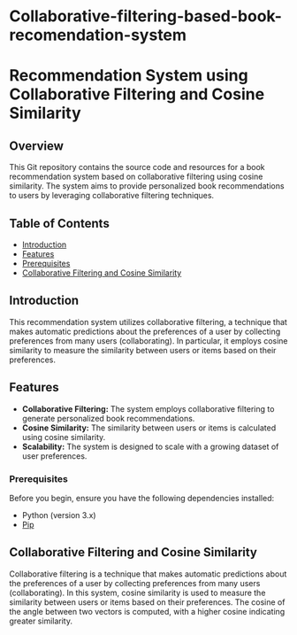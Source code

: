 # Collaborative-filtering-based-book-recomendation-system

# Recommendation System using Collaborative Filtering and Cosine Similarity

## Overview

This Git repository contains the source code and resources for a book recommendation system based on collaborative filtering using cosine similarity. The system aims to provide personalized book recommendations to users by leveraging collaborative filtering techniques.

## Table of Contents

- [Introduction](#introduction)
- [Features](#features)
- [Prerequisites](#prerequisites)
- [Collaborative Filtering and Cosine Similarity](#collaborative-filtering-and-cosine-similarity)


## Introduction

This recommendation system utilizes collaborative filtering, a technique that makes automatic predictions about the preferences of a user by collecting preferences from many users (collaborating). In particular, it employs cosine similarity to measure the similarity between users or items based on their preferences.

## Features

- **Collaborative Filtering:** The system employs collaborative filtering to generate personalized book recommendations.
- **Cosine Similarity:** The similarity between users or items is calculated using cosine similarity.
- **Scalability:** The system is designed to scale with a growing dataset of user preferences.

### Prerequisites

Before you begin, ensure you have the following dependencies installed:

- Python (version 3.x)
- [Pip](https://pip.pypa.io/en/stable/installation/)

## Collaborative Filtering and Cosine Similarity

Collaborative filtering is a technique that makes automatic predictions about the preferences of a user by collecting preferences from many users (collaborating). In this system, cosine similarity is used to measure the similarity between users or items based on their preferences. The cosine of the angle between two vectors is computed, with a higher cosine indicating greater similarity.
